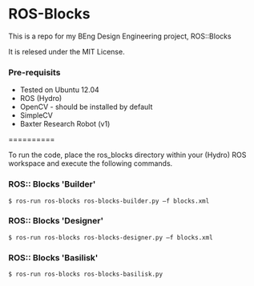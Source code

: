 ROS-Blocks
==========

This is a repo for my BEng Design Engineering project, ROS::Blocks

It is relesed under the MIT License.


### Pre-requisits
* Tested on Ubuntu 12.04
* ROS (Hydro)
* OpenCV - should be installed by default
* SimpleCV
* Baxter Research Robot (v1)



==========

To run the code, place the ros_blocks directory within your (Hydro) ROS workspace and execute the following commands. 


### ROS:: Blocks 'Builder'
```
$ ros-run ros-blocks ros-blocks-builder.py —f blocks.xml
```


### ROS:: Blocks 'Designer'
```
$ ros-run ros-blocks ros-blocks-designer.py —f blocks.xml
```

### ROS:: Blocks 'Basilisk'
```
$ ros-run ros-blocks ros-blocks-basilisk.py
```